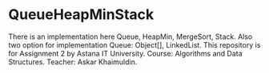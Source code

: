 # QueueHeapMinStack
There is an implementation here Queue, HeapMin, MergeSort, Stack. Also two option for implementation Queue: Object[], LinkedList.
This repository is for Assignment 2 by Astana IT University. Course: Algorithms and Data Structures. Teacher: Askar Khaimuldin.
